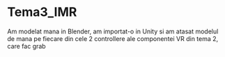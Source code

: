 # Tema3_IMR 
Am modelat mana in Blender, am importat-o in Unity si am atasat modelul de mana pe fiecare din cele 2 controllere ale componentei VR din tema 2, care fac grab
